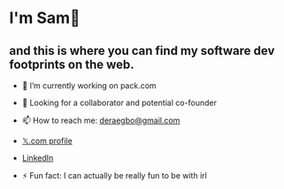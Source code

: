 # I'm Sam👋
## and this is where you can find my software dev footprints on the web.

- 🔭 I’m currently working on pack.com
  
- 🤔 Looking for a collaborator and potential co-founder

- 📫 How to reach me: deraegbo@gmail.com

- [𝕏.com profile](https://www.x.com/samordera)

- [LinkedIn](https://linkedin.com/in/sam-egbo-6b202927a)

- ⚡ Fun fact: I can actually be really fun to be with irl
